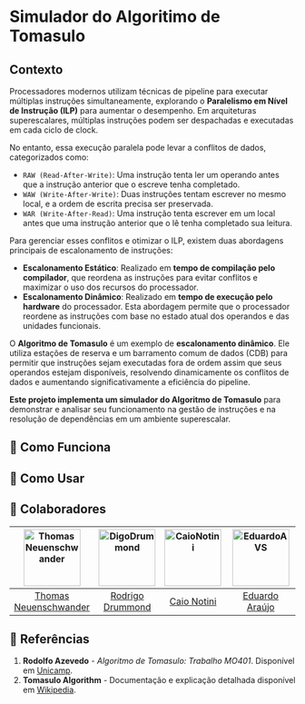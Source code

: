 # Simulador do Algoritimo de Tomasulo

## Contexto
Processadores modernos utilizam técnicas de pipeline para executar múltiplas instruções simultaneamente, explorando o **Paralelismo em Nível de Instrução (ILP)** para aumentar o desempenho. Em arquiteturas superescalares, múltiplas instruções podem ser despachadas e executadas em cada ciclo de clock.

No entanto, essa execução paralela pode levar a conflitos de dados, categorizados como:
- `RAW (Read-After-Write)`: Uma instrução tenta ler um operando antes que a instrução anterior que o escreve tenha completado.
- `WAW (Write-After-Write)`: Duas instruções tentam escrever no mesmo local, e a ordem de escrita precisa ser preservada.
- `WAR (Write-After-Read)`: Uma instrução tenta escrever em um local antes que uma instrução anterior que o lê tenha completado sua leitura.


Para gerenciar esses conflitos e otimizar o ILP, existem duas abordagens principais de escalonamento de instruções:
- **Escalonamento Estático**: Realizado em **tempo de compilação pelo compilador**, que reordena as instruções para evitar conflitos e maximizar o uso dos recursos do processador.
- **Escalonamento Dinâmico**: Realizado em **tempo de execução pelo hardware** do processador. Esta abordagem permite que o processador reordene as instruções com base no estado atual dos operandos e das unidades funcionais.

O **Algoritmo de Tomasulo** é um exemplo de **escalonamento dinâmico**. Ele utiliza estações de reserva e um barramento comum de dados (CDB) para permitir que instruções sejam executadas fora de ordem assim que seus operandos estejam disponíveis, resolvendo dinamicamente os conflitos de dados e aumentando significativamente a eficiência do pipeline.

**Este projeto implementa um simulador do Algoritmo de Tomasulo** para demonstrar e analisar seu funcionamento na gestão de instruções e na resolução de dependências em um ambiente superescalar.

## 🤔 Como Funciona

## 🚀 Como Usar

## 🧩 Colaboradores
| <img src="https://github.com/thomneuenschwander.png" width="100" height="100" alt="Thomas Neuenschwander"/> | <img src="https://github.com/DigoDrummond.png" width="100" height="100" alt="DigoDrummond"/> | <img src="https://github.com/CaioNotini.png" width="100" height="100" alt="CaioNotini "/> | <img src="https://github.com/EduardoAVS.png" width="100" height="100" alt="EduardoAVS "/> |
|:---:|:---:|:---:|:---:|
| [Thomas <br> Neuenschwander](https://github.com/thomneuenschwander) | [Rodrigo <br> Drummond](https://github.com/DigoDrummond) | [Caio Notini](https://github.com/CaioNotini) | [Eduardo Araújo](https://github.com/EduardoAVS) |

## 🧐 Referências

1. **Rodolfo Azevedo** - *Algoritmo de Tomasulo: Trabalho MO401*. Disponível em [Unicamp](https://www.ic.unicamp.br/~rodolfoCursos/mo401/2s2005/Trabalho/049239-tomasulo.pdf).
2. **Tomasulo Algorithm** - Documentação e explicação detalhada disponível em [Wikipedia](https://en.wikipedia.org/wiki/Tomasulo_algorithm).